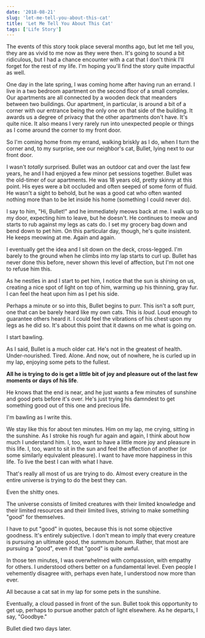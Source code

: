 ```yaml
---
date: '2018-08-21'
slug: 'let-me-tell-you-about-this-cat'
title: 'Let Me Tell You About This Cat'
tags: ['Life Story']
---
```


The events of this story took place several months ago, but let me tell you, they are as vivid to me now as they were then. It's going to sound a bit ridiculous, but I had a chance encounter with a cat that I don't think I'll forget for the rest of my life. I'm hoping you'll find the story quite impactful as well.

One day in the late spring, I was coming home after having run an errand. I live in a two bedroom apartment on the second floor of a small complex. Our apartments are all connected by a wooden deck that meanders between two buildings. Our apartment, in particular, is around a bit of a corner with our entrance being the only one on that side of the building. It awards us a degree of privacy that the other apartments don't have. It's quite nice. It also means I very rarely run into unexpected people or things as I come around the corner to my front door.

So I'm coming home from my errand, walking briskly as I do, when I turn the corner and, to my surprise, see our neighbor's cat, Bullet, lying next to our front door.

I wasn't _totally_ surprised. Bullet was an outdoor cat and over the last few years, he and I had enjoyed a few minor pet sessions together. Bullet was the old-timer of our apartments. He was 18 years old, pretty skinny at this point. His eyes were a bit occluded and often seeped of some form of fluid. He wasn't a sight to behold, but he was a good cat who often wanted nothing more than to be let inside his home (something I could never do).

I say to him, "Hi, Bullet!" and he immediately meows back at me. I walk up to my door, expecting him to leave, but he doesn't. He continues to meow and starts to rub against my legs as cats do. I set my grocery bag down and bend down to pet him. On this particular day, though, he's quite insistent. He keeps meowing at me. Again and again.

I eventually get the idea and I sit down on the deck, cross-legged. I'm barely to the ground when he climbs into my lap starts to curl up. Bullet has never done this before, never shown this level of affection, but I'm not one to refuse him this.

As he nestles in and I start to pet him, I notice that the sun is shining on us, creating a nice spot of light on top of him, warming up his thinning, gray fur. I can feel the heat upon him as I pet his side.

Perhaps a minute or so into this, Bullet begins to purr. This isn't a soft purr, one that can be barely heard like my own cats. This is _loud_. Loud enough to guarantee others heard it. I could feel the vibrations of his chest upon my legs as he did so. It's about this point that it dawns on me what is going on.

I start bawling.

As I said, Bullet is a much older cat. He's not in the greatest of health. Under-nourished. Tired. Alone. And now, out of nowhere, he is curled up in my lap, enjoying some pets to the fullest.

**All he is trying to do is get a little bit of joy and pleasure out of the last few moments or days of his life**.

He knows that the end is near, and he just wants a few minutes of sunshine and good pets before it's over. He's just trying his damndest to get something good out of this one and precious life.

I'm bawling as I write this.

We stay like this for about ten minutes. Him on my lap, me crying, sitting in the sunshine. As I stroke his rough fur again and again, I think about how much I understand him. I, too, want to have a little more joy and pleasure in this life. I, too, want to sit in the sun and feel the affection of another (or some similarly equivalent pleasure). I want to have more happiness in this life. To live the best I can with what I have.

That's really all most of us are trying to do. Almost every creature in the entire universe is trying to do the best they can.

Even the shitty ones.

The universe consists of limited creatures with their limited knowledge and their limited resources and their limited lives, striving to make something "good" for themselves.

I have to put "good" in quotes, because this is not some objective goodness. It's entirely subjective. I don't mean to imply that every creature is pursuing an ultimate good, the _summum bonum_. Rather, that most are pursuing a "good", even if that "good" is quite awful.

In those ten minutes, I was overwhelmed with compassion, with empathy for others. I understood others better on a fundamental level. Even people I vehemently disagree with, perhaps even hate, I understood now more than ever.

All because a cat sat in my lap for some pets in the sunshine.

Eventually, a cloud passed in front of the sun. Bullet took this opportunity to get up, perhaps to pursue another patch of light elsewhere. As he departs, I say, "Goodbye."

Bullet died two days later.
